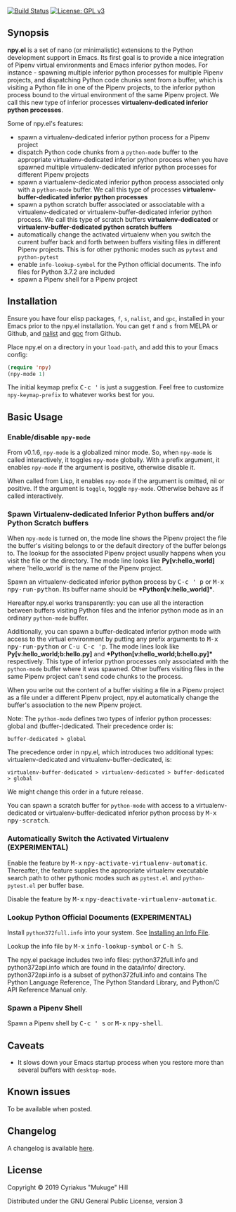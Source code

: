 [![Build Status](https://travis-ci.org/mukuge/npy.el.svg?branch=master)](https://travis-ci.org/mukuge/npy.el)
[![License: GPL v3](https://img.shields.io/badge/License-GPLv3-blue.svg)](https://www.gnu.org/licenses/gpl-3.0)

## Synopsis

**npy.el** is a set of nano (or minimalistic) extensions to the Python
development support in Emacs. Its first goal is to provide a nice
integration of Pipenv virtual environments and Emacs inferior python
modes.  For instance - spawning multiple inferior python processes for
multiple Pipenv projects, and dispatching Python code chunks sent from
a buffer, which is visiting a Python file in one of the Pipenv
projects, to the inferior python process bound to the virtual
environment of the same Pipenv project. We call this new type of
inferior processes **virtualenv-dedicated inferior python processes**.

Some of npy.el's features:

* spawn a virtualenv-dedicated inferior python process for a Pipenv project
* dispatch Python code chunks from a `python-mode` buffer to the
  appropriate virtualenv-dedicated inferior python process when you
  have spawned multiple virtualenv-dedicated inferior python processes
  for different Pipenv projects
* spawn a viartualenv-dedicated inferior python process associated
  only with a `python-mode` buffer. We call this type of processes
  **virtualenv-buffer-dedicated inferior python processes**
* spawn a python scratch buffer associated or associatable with a
  virtualenv-dedicated or virtualenv-buffer-dedicated inferior python
  process. We call this type of scratch buffers
  **virtualenv-dedicated** or **virtualenv-buffer-dedicated python
  scratch buffers**
* automatically change the activated virtualenv when you switch the
  current buffer back and forth between buffers visiting files in
  different Pipenv projects. This is for other pythonic modes such as
  `pytest` and `python-pytest`
* enable `info-lookup-symbol` for the Python official documents. The
  info files for Python 3.7.2 are included
* spawn a Pipenv shell for a Pipenv project

## Installation

Ensure you have four elisp packages, `f`, `s`, `nalist`, and `gpc`,
installed in your Emacs prior to the npy.el installation. You can get
`f` and `s` from MELPA or Github, and
[nalist](https://github.com/mukuge/nalist.el) and
[gpc](https://github.com/mukuge/gpc.el) from Github.

Place npy.el on a directory in your `load-path`, and add this to your
Emacs config:

```el
(require 'npy)
(npy-mode 1)
```

The initial keymap prefix <kbd>C-c '</kbd> is just a suggestion. Feel free to
customize `npy-keymap-prefix` to whatever works best for you.

## Basic Usage

### Enable/disable `npy-mode`

From v0.1.6, `npy-mode` is a globalized minor mode. So, when
`npy-mode` is called interactively, it toggles `npy-mode` globally.
With a prefix argument, it enables `npy-mode` if the argument is positive,
otherwise disable it.

When called from Lisp, it enables `npy-mode` if the argument is
omitted, nil or positive.  If the argument is `toggle`, toggle
`npy-mode`.  Otherwise behave as if called interactively.

### Spawn Virtualenv-dedicated Inferior Python buffers and/or Python Scratch buffers

When `npy-mode` is turned on, the mode line shows the Pipenv project
the file the buffer's visiting belongs to or the default directory of
the buffer belongs to.  The lookup for the associated Pipenv project
usually happens when you visit the file or the directory.  The mode
line looks like **Py[v:hello_world]** where 'hello_world' is the name
of the Pipenv project.

Spawn an virtualenv-dedicated inferior python process by <kbd>C-c '
p</kbd> or <kbd>M-x</kbd> <kbd>npy-run-python</kbd>. Its buffer name
should be **\*Python[v:hello_world]\***.

Hereafter npy.el works transparently: you can use all the interaction
between buffers visiting Python files and the inferior python mode as
in an ordinary `python-mode` buffer.

Additionally, you can spawn a buffer-dedicated inferior python mode
with access to the virtual environment by putting any prefix arguments
to <kbd>M-x</kbd> <kbd>npy-run-python</kbd> or <kbd>C-u C-c
'p</kbd>. The mode lines look like **Py[v:hello_world;b:hello.py]**
and **\*Python[v:hello_world;b:hello.py]\*** respectively.  This type
of inferior python processes only associated with the `python-mode`
buffer where it was spawned. Other buffers visiting files in the same
Pipenv project can't send code chunks to the process.

When you write out the content of a buffer visiting a file in a Pipenv
project as a file under a different Pipenv project, npy.el
automatically change the buffer's association to the new Pipenv
project.

Note: The `python-mode` defines two types of inferior python
processes: global and (buffer-)dedicated. Their precedence order is:

```
buffer-dedicated > global
```

The precedence order in npy.el, which introduces two additional types:
virtualenv-dedicated and virtualenv-buffer-dedicated, is:

```
virtualenv-buffer-dedicated > virtualenv-dedicated > buffer-dedicated > global
```

We might change this order in a future release.

You can spawn a scratch buffer for `python-mode` with access to a
virtualenv-dedicated or virtualenv-buffer-dedicated inferior python
process by <kbd>M-x</kbd> <kbd>npy-scratch</kbd>.

### Automatically Switch the Activated Virtualenv (EXPERIMENTAL)

Enable the feature by <kbd>M-x</kbd>
<kbd>npy-activate-virtualenv-automatic</kbd>. Thereafter, the feature
supplies the appropriate virtualenv executable search path to other
pythonic modes such as `pytest.el` and `python-pytest.el` per buffer
base.

Disable the feature by <kbd>M-x</kbd>
<kbd>npy-deactivate-virtualenv-automatic</kbd>.

### Lookup Python Official Documents (EXPERIMENTAL)

Install `python372full.info` into your system. See [Installing an Info File](https://www.gnu.org/software/texinfo/manual/texinfo/html_node/Installing-an-Info-File.html).

Lookup the info file by <kbd>M-x</kbd> <kbd>info-lookup-symbol</kbd>
or <kbd>C-h S</kbd>.

The npy.el package includes two info files: python372full.info and
python372api.info which are found in the data/info/
directory. python372api.info is a subset of python372full.info and
contains The Python Language Reference, The Python Standard Library,
and Python/C API Reference Manual only.

### Spawn a Pipenv Shell

Spawn a Pipenv shell by <kbd>C-c ' s</kbd> or <kbd>M-x</kbd>
<kbd>npy-shell</kbd>.

## Caveats

* It slows down your Emacs startup process when you restore more than
  several buffers with `desktop-mode`.

## Known issues

To be available when posted.

## Changelog

A changelog is available [here](CHANGELOG.md).

## License

Copyright © 2019 Cyriakus "Mukuge" Hill

Distributed under the GNU General Public License, version 3
